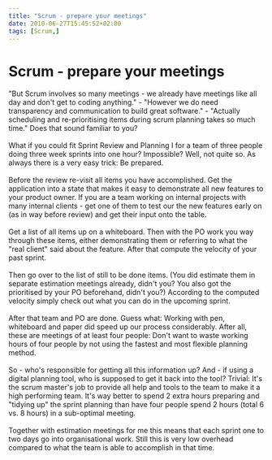 ```yaml
---
title: "Scrum - prepare your meetings"
date: 2010-06-27T15:45:52+02:00
tags: [Scrum,]
---
```


# Scrum - prepare your meetings


"But Scrum involves so many meetings - we already have meetings like all day and don't get to coding anything." - 
"However we do need transparency and communication to build great software." - "Actually scheduling and re-prioritising 
items during scrum planning takes so much time." Does that sound familiar to you?<br><br>What if you could fit Sprint 
Review and Planning I for a team of three people doing three week sprints into one hour? Impossible? Well, not quite 
so. As always there is a very easy trick: Be prepared.<br><br>Before the review re-visit all items you have 
accomplished. Get the application into a state that makes it easy to demonstrate all new features to your product 
owner. If you are a team working on internal projects with many internal clients - get one of them to test our the new 
features early on (as in way before review) and get their input onto the table.<br><br>Get a list of all items up on a 
whiteboard. Then with the PO work you way through these items, either demonstrating them or referring to what the "real 
client" said about the feature. After that compute the velocity of your past sprint.<br><br>Then go over to the list of 
still to be done items. (You did estimate them in separate estimation meetings already, didn't you? You also got the 
prioritised by your PO beforehand, didn't you?) According to the computed velocity simply check out what you can do in 
the upcoming sprint.<br><br>After that team and PO are done. Guess what: Working with pen, whiteboard and paper did 
speed up our process considerably. After all, these are meetings of at least four people: Don't want to waste working 
hours of four people by not using the fastest and most flexible planning method.<br><br>So - who's responsible for 
getting all this information up? And - if using a digital planning tool, who is supposed to get it back into the tool? 
Trivial: It's the scrum master's job to provide all help and tools to the team to make it a high performing team. It's 
way better to spend 2 extra hours preparing and "tidying up" the sprint planning than have four people spend 2 hours 
(total 6 vs. 8 hours) in a sub-optimal meeting.<br><br>Together with estimation meetings for me this means that each 
sprint one to two days go into organisational work. Still this is very low overhead compared to what the team is able 
to accomplish in that time.
